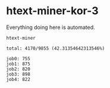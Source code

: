 # htext-miner-kor-3

Everything doing here is automated.

```
htext-miner

total: 4170/9855 (42.31354642313546%)

job0: 755
job1: 875
job2: 820
job3: 898
job4: 822
```